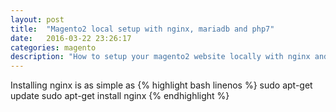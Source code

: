 ```yaml
---
layout: post
title:  "Magento2 local setup with nginx, mariadb and php7"
date:   2016-03-22 23:26:17
categories: magento
description: "How to setup your magento2 website locally with nginx and php7 if you're using a Linux distro (like ubuntu or debian)."
---
```

Installing nginx is as simple as
{% highlight bash linenos %}
sudo apt-get update
sudo apt-get install nginx
{% endhighlight %}
